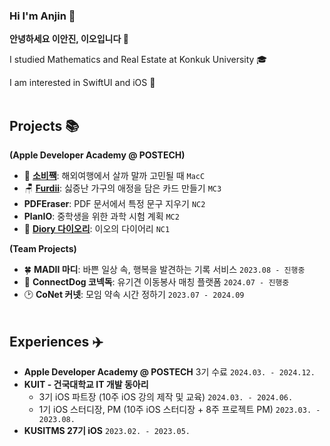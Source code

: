 ### Hi I'm Anjin 👋

**안녕하세요 이안진, 이오입니다 🐧**

I studied Mathematics and Real Estate at Konkuk University 🎓

I am interested in SwiftUI and iOS 🍎
<br><br>

## Projects 📚
**(Apple Developer Academy @ POSTECH)**
- 💸 [**소비짹**](https://github.com/DeveloperAcademy-POSTECH/2024-MacC-A10-Akdong-Cookiez): 해외여행에서 살까 말까 고민될 때 `MacC`
- 🪑 [**Furdii**](https://github.com/DeveloperAcademy-POSTECH/2024-MC3-A01-WBIJI): 싫증난 가구의 애정을 담은 카드 만들기 `MC3`
- **PDFEraser**: PDF 문서에서 특정 문구 지우기 `NC2`
- **PlanIO**: 중학생을 위한 과학 시험 계획 `MC2`
- 🐥 [**Diory 다이오리**](https://github.com/anjiniii/NC1-Diory): 이오의 다이어리 `NC1`

**(Team Projects)**
- 🍀 **MADII 마디**: 바쁜 일상 속, 행복을 발견하는 기록 서비스 `2023.08 - 진행중`
- 🐶 **ConnectDog 코넥독**: 유기견 이동봉사 매칭 플랫폼 `2024.07 - 진행중`
- 🕑 **CoNet 커넷**: 모임 약속 시간 정하기 `2023.07 - 2024.09`
<br><br>

## Experiences ✈️
- **Apple Developer Academy @ POSTECH** 3기 수료 `2024.03. - 2024.12.`
- **KUIT - 건국대학교 IT 개발 동아리**
  - 3기 iOS 파트장 (10주 iOS 강의 제작 및 교육) `2024.03. - 2024.06.`
  - 1기 iOS 스터디장, PM (10주 iOS 스터디장 + 8주 프로젝트 PM) `2023.03. - 2023.08.`
- **KUSITMS 27기 iOS** `2023.02. - 2023.05.`





<!--

### Experiences
- **Apple Developer Academy @ POSTECH** 3기 수료 `2024.03. - 2024.12.`
  - 이오의 이오이오: Swift 공부 스터디
  
- **KUIT - 건국대학교 IT 개발 동아리**
  - 3기 iOS 파트장 (10주 iOS 강의 제작 및 교육) `2024.03. - 2024.06.`
  - 1기 iOS 스터디장, PM (10주 iOS 스터디장 + 8주 프로젝트 PM) `2023.03. - 2023.08.`
 
- **KUSITMS iOS** `2023.02. - 2023.05.`
  - 동아ST MEDIFLIX 관리자 페이지 (기업과제)
  - SeeSaw, 건강 정보를 활용해 내 몸을 돌아보는 서비스 (27기 밋업데이 최우수상)
  
- **Apple Developer Academy @ POSTECH**  `2024.03.04. - 12.13. [9개월]`
  - MacC [소비짹](https://github.com/DeveloperAcademy-POSTECH/2024-MacC-A10-Akdong-Cookiez): 해외여행에서 살까 말까 고민될 때,
  - MC3 [Furdii](https://github.com/DeveloperAcademy-POSTECH/2024-MC3-A01-WBIJI): 싫증난 가구의 애정을 담은 카드 만들기
  - NC2 PDFEraser: PDF 문서에서 특정 문구 지우기
  - MC2 PlanIO: 중학생을 위한 과학 시험 계획
  - NC1 [Diory 다이오리](https://github.com/anjiniii/NC1-Diory): 이오의 다이어리
  - Activities
    - 스터디 이오의 이오이오
    - Academy Tech Forum Maintainer
- Madii

## 🐥 Experiences

### Apple Developer Academy @ POSTECH
`2024.03.04. - 12.13. [9개월]`

- Challenges
  - NC1 Diory 다이오리: 이오의 다이어리
  - MC2 PlanIO: 중학생을 위한 과학 시험 계획
  - NC2 PDFEraser: PDF 문서에서 특정 문구 지우기
  - MC3 Furdii: 싫증난 가구의 애정을 담은 카드 만들기
  - Macro 소비짹: 해외여행에서 살까 말까 고민될 때,

- Activities
  - 스터디 이오의 이오이오
  - Academy Tech Forum Maintainer
  - 

### KUIT iOS 파트장


### 


[![Anurag's GitHub stats](https://github-readme-stats.vercel.app/api?username=anjiniii)](https://github.com/anuraghazra/github-readme-stats)

### :computer: Tech
iOS

![Xcode](https://img.shields.io/badge/Xcode-007ACC?style=flat-square&logo=Xcode&logoColor=white)
![Swift](https://img.shields.io/badge/Swift-F54A2A?style=flat-square&logo=swift&logoColor=white)
![SwiftUI](https://img.shields.io/badge/SwiftUI-FF7F50?style=flat-square&logo=swift&logoColor=white)
![AlamoFire](https://img.shields.io/badge/Alamofire-DB5C3F?style=flat-square&logo=swift&logoColor=white)
![KeychainSwift](https://img.shields.io/badge/KeychainSwift-5F5EFF?style=flat-square&logo=swift&logoColor=white) 
![HealthKit](https://img.shields.io/badge/HealthKit-86D8D9?style=flat-square&logo=swift&logoColor=white)

Co-working Tool

![Notion](https://img.shields.io/badge/Notion-%23000000.svg?style=flat-square&logo=notion&logoColor=white)
![Jira](https://img.shields.io/badge/Jira-%230A0FFF.svg?style=flat-square&logo=jira&logoColor=white)
![Postman](https://img.shields.io/badge/Postman-FF6C37?style=flat-square&logo=postman&logoColor=white)
![Slack](https://img.shields.io/badge/Slack-4A154B?style=flat-square&logo=slack&logoColor=white)



**anjiniii/anjiniii** is a ✨ _special_ ✨ repository because its `README.md` (this file) appears on your GitHub profile.

Here are some ideas to get you started:

- 🔭 I’m currently working on ...
- 🌱 I’m currently learning ...
- 👯 I’m looking to collaborate on ...
- 🤔 I’m looking for help with ...
- 💬 Ask me about ...
- 📫 How to reach me: ...
- 😄 Pronouns: ...
- ⚡ Fun fact: ...
-->
